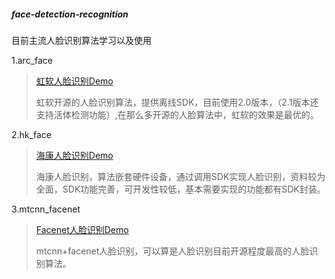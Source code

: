##### face-detection-recognition

目前主流人脸识别算法学习以及使用

1.arc_face 
>[虹软人脸识别Demo](https://github.com/Jeffer-hua/arc_face_learn)
>
>虹软开源的人脸识别算法，提供离线SDK，目前使用2.0版本，（2.1版本还支持活体检测功能）,在那么多开源的人脸算法中，虹软的效果是最优的。

2.hk_face
>[海康人脸识别Demo](https://github.com/Jeffer-hua/hk_face)
>
>海康人脸识别，算法嵌套硬件设备，通过调用SDK实现人脸识别，资料较为全面，SDK功能完善，可开发性较低，基本需要实现的功能都有SDK封装。

3.mtcnn_facenet
>[Facenet人脸识别Demo](https://github.com/Jeffer-hua/mtcnn_facenet_learning)
>
>mtcnn+facenet人脸识别，可以算是人脸识别目前开源程度最高的人脸识别算法。
